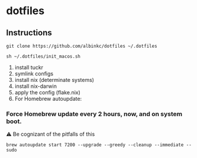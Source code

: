 # dotfiles

## Instructions
  `git clone https://github.com/albinkc/dotfiles ~/.dotfiles`

  `sh ~/.dotfiles/init_macos.sh`

  1. install tuckr
  3. symlink configs
  4. install nix (determinate systems)
  5. install nix-darwin
  6. apply the config (flake.nix)
  7. For Homebrew autoupdate:

### Force Homebrew update every 2 hours, now, and on system boot.
⚠️ Be cognizant of the pitfalls of this

`brew autoupdate start 7200 --upgrade --greedy --cleanup --immediate --sudo`
